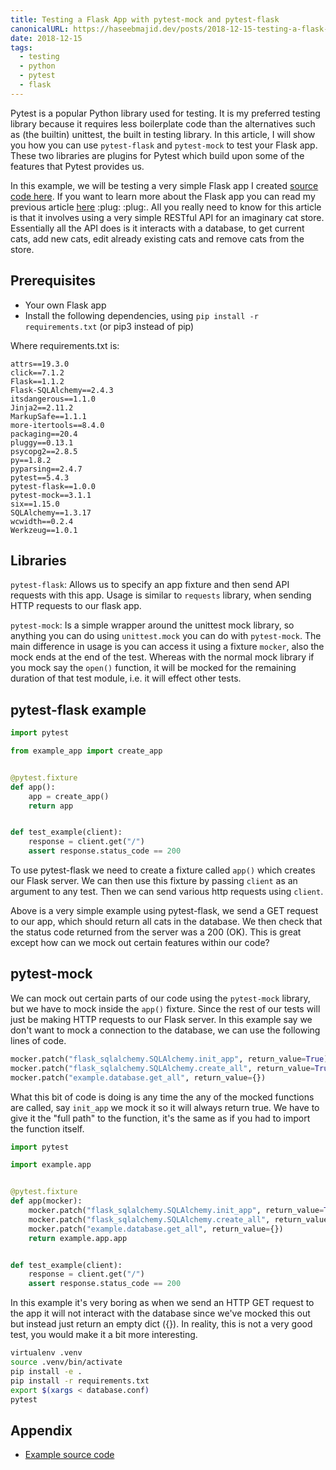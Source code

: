 ```yaml
---
title: Testing a Flask App with pytest-mock and pytest-flask
canonicalURL: https://haseebmajid.dev/posts/2018-12-15-testing-a-flask-app-with-pytest-mock-and-pytest-flask/
date: 2018-12-15
tags:
  - testing
  - python
  - pytest
  - flask
---
```

Pytest is a popular Python library used for testing. It is my preferred testing library because it requires less boilerplate code than the alternatives such as (the builtin) unittest, the built in testing library.
In this article, I will show you how you can use `pytest-flask` and `pytest-mock` to test your Flask app. These two
libraries are plugins for Pytest which build upon some of the features that Pytest provides us.

In this example, we will be testing a very simple Flask app I created [source code here](https://gitlab.com/hmajid2301/articles/-/tree/master/9.%20Testing%20with%20pytest-mock%20and%20pytest-flask/source_code).
If you want to learn more about the Flask app you can read my previous article [here](/posts/2018-11-24-building-a-simple-flask-app-with-sqlalchemy-and-docker/) :plug: :plug:.
All you really need to know for this article is that it involves using a very simple RESTful API for an imaginary cat store. Essentially all the API does is it interacts with a database,
to get current cats, add new cats, edit already existing cats and remove cats from the store.

## Prerequisites

- Your own Flask app
- Install the following dependencies, using `pip install -r requirements.txt` (or pip3 instead of pip)

Where requirements.txt is:

```text
attrs==19.3.0
click==7.1.2
Flask==1.1.2
Flask-SQLAlchemy==2.4.3
itsdangerous==1.1.0
Jinja2==2.11.2
MarkupSafe==1.1.1
more-itertools==8.4.0
packaging==20.4
pluggy==0.13.1
psycopg2==2.8.5
py==1.8.2
pyparsing==2.4.7
pytest==5.4.3
pytest-flask==1.0.0
pytest-mock==3.1.1
six==1.15.0
SQLAlchemy==1.3.17
wcwidth==0.2.4
Werkzeug==1.0.1
```

## Libraries

`pytest-flask`: Allows us to specify an app fixture and then send API requests with this app. Usage is similar to `requests` library, when sending HTTP requests to our flask app.

`pytest-mock`: Is a simple wrapper around the unittest mock library, so anything you can do using `unittest.mock` you can do with `pytest-mock`. The main difference in usage is you can access it using a fixture `mocker`, also the mock ends at the end of the test. Whereas with the normal mock library if you mock say the `open()` function, it will be mocked for the remaining duration of that test module, i.e. it will effect other tests.

## pytest-flask example

```python
import pytest

from example_app import create_app


@pytest.fixture
def app():
    app = create_app()
    return app


def test_example(client):
    response = client.get("/")
    assert response.status_code == 200
```

To use pytest-flask we need to create a fixture called `app()` which creates our Flask server. We can then use this fixture by passing `client`
as an argument to any test. Then we can send various http requests using `client`.

Above is a very simple example using pytest-flask, we send a GET request to our app, which should return all cats in the database.
We then check that the status code returned from the server was a 200 (OK). This is great except how can we mock out certain features within our code?

## pytest-mock

We can mock out certain parts of our code using the `pytest-mock` library, but we have to mock inside the `app()` fixture. Since the rest of our tests will just be making HTTP requests to our Flask server. In this example say we don't want to mock a connection to the database, we can use the following lines of code.

```python
mocker.patch("flask_sqlalchemy.SQLAlchemy.init_app", return_value=True)
mocker.patch("flask_sqlalchemy.SQLAlchemy.create_all", return_value=True)
mocker.patch("example.database.get_all", return_value={})
```

What this bit of code is doing is any time the any of the mocked functions are called, say `init_app` we mock it so it will always return true. We have to give it the "full path" to the function, it's the same as if you had to import the function itself.

```python
import pytest

import example.app


@pytest.fixture
def app(mocker):
    mocker.patch("flask_sqlalchemy.SQLAlchemy.init_app", return_value=True)
    mocker.patch("flask_sqlalchemy.SQLAlchemy.create_all", return_value=True)
    mocker.patch("example.database.get_all", return_value={})
    return example.app.app


def test_example(client):
    response = client.get("/")
    assert response.status_code == 200
```

In this example it's very boring as when we send an HTTP GET request to the app it will not interact with the database since we've mocked this out but instead just return an empty dict ({}). In reality, this is
not a very good test, you would make it a bit more interesting.

```bash
virtualenv .venv
source .venv/bin/activate
pip install -e .
pip install -r requirements.txt
export $(xargs < database.conf)
pytest
```

## Appendix

- [Example source code](/https://gitlab.com/hmajid2301/blog/-/tree/main/content/posts/2018-12-15-testing-a-flask-app-with-pytest-mock-and-pytest-flask/source_code)
